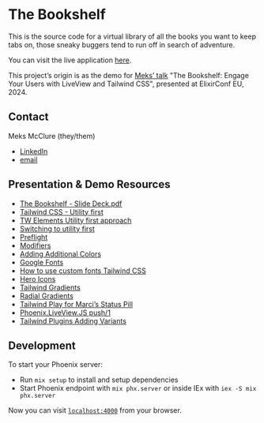 # The Bookshelf

This is the source code for a virtual library of all the books you want to keep
tabs on, those sneaky buggers tend to run off in search of adventure.

You can visit the live application [here](https://bookshelf-meks.fly.dev/).

This project’s origin is as the demo for [Meks’ talk](https://www.elixirconf.eu/talks/the-bookshelf-engage-your-users-with-liveview-and-tailwind-css/)
"The Bookshelf: Engage Your Users with LiveView and Tailwind CSS", presented at
ElixirConf EU, 2024.

## Contact

Meks McClure (they/them)
* [LinkedIn](https://www.linkedin.com/in/meksmcclure/)
* [email](mmcclure0100@gmail.com)

## Presentation & Demo Resources

* [The Bookshelf - Slide Deck.pdf](https://github.com/MMcClure11/bookshelf/files/14997824/The.Bookshelf.-.Meks.McClure.pdf)
* [Tailwind CSS - Utility first](https://tailwindcss.com/docs/utility-first)
* [TW Elements Utility first approach](https://tw-elements.com/learn/te-foundations/tailwind-css/utility-first/)
* [Switching to utility first](https://locastic.com/blog/i-was-wrong-about-utility-first-css-and-here-is-why)
* [Preflight](https://tailwindcss.com/docs/preflight)
* [Modifiers](https://tailwindcss.com/docs/hover-focus-and-other-states#first-last-odd-and-even)
* [Adding Additional Colors](https://tailwindcss.com/docs/customizing-colors#adding-additional-colors)
* [Google Fonts](https://fonts.google.com/selection/embed)
* [How to use custom fonts Tailwind CSS](https://blog.logrocket.com/how-to-use-custom-fonts-tailwind-css/)
* [Hero Icons](https://heroicons.com/)
* [Tailwind Gradients](https://tailwindcss.com/docs/gradient-color-stops)
* [Radial Gradients](https://developer.mozilla.org/en-US/docs/Web/CSS/gradient/radial-gradient)
* [Tailwind Play for Marci’s Status Pill](https://play.tailwindcss.com/Wb1z9pfjmO)
* [Phoenix.LiveView.JS push/1](https://hexdocs.pm/phoenix_live_view/Phoenix.LiveView.JS.html#push/1)
* [Tailwind Plugins Adding Variants](https://tailwindcss.com/docs/plugins#adding-variants)

## Development

To start your Phoenix server:

  * Run `mix setup` to install and setup dependencies
  * Start Phoenix endpoint with `mix phx.server` or inside IEx with `iex -S mix phx.server`

Now you can visit [`localhost:4000`](http://localhost:4000) from your browser.
